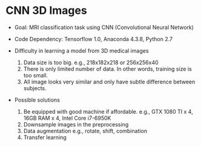 # CNN 3D Images

* Goal: MRI classification task using CNN (Convolutional Neural Network)

* Code Dependency: Tensorflow 1.0, Anaconda 4.3.8, Python 2.7

* Difficulty in learning a model from 3D medical images
  1. Data size is too big. e.g., 218x182x218 or 256x256x40
  2. There is only limited number of data. In other words, training size is too small.
  3. All image looks very similar and only have subtle difference between subjects. 

* Possible solutions
  1. Be equipped with good machine if affordable. e.g., GTX 1080 TI x 4, 16GB RAM x 4, Intel Core i7-6950K
  2. Downsample images in the preprocessing
  3. Data augmentation e.g., rotate, shift, combination
  4. Transfer learning
